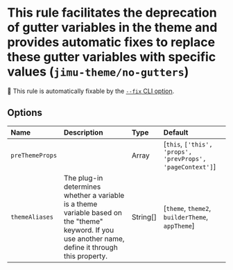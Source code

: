 # This rule facilitates the deprecation of gutter variables in the theme and provides automatic fixes to replace these gutter variables with specific values (`jimu-theme/no-gutters`)

🔧 This rule is automatically fixable by the [`--fix` CLI option](https://eslint.org/docs/latest/user-guide/command-line-interface#--fix).

<!-- end auto-generated rule header -->

## Options

<!-- begin auto-generated rule options list -->

| Name            | Description                                                                                                                                           | Type     | Default                                                   |
| :-------------- | :---------------------------------------------------------------------------------------------------------------------------------------------------- | :------- | :-------------------------------------------------------- |
| `preThemeProps` |                                                                                                                                                       | Array    | [`this`, `['this', 'props', 'prevProps', 'pageContext']`] |
| `themeAliases`  | The plug-in determines whether a variable is a theme variable based on the "theme" keyword. If you use another name, define it through this property. | String[] | [`theme`, `theme2`, `builderTheme`, `appTheme`]           |

<!-- end auto-generated rule options list -->
